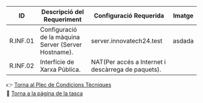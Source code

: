 | ID       | Descripció del Requeriment                           | Configuració Requerida                             | Imatge                       |
| -------- | ---------------------------------------------------- | -------------------------------------------------- | ---------------------------- |
| R.INF.01 | Configuració de la màquina Server (Server Hostname). | server.innovatech24.test                           | asdada
| R.INF.02 | Interfície de Xarxa Pública.                         | NAT(Per accés a Internet i descàrrega de paquets). |


👉 [Torna al Plec de Condicions Tècniques](https://github.com/PolVallesSMX2/Projecte3-ConsultoriaEverPia2/tree/main/Tasques/T04/Plec%20de%20Condicions%20T%C3%A8cniques)  
📍 [Torna a la pàgina de la tasca](../)
